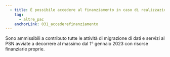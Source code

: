 ```yaml
---
  - title: È possibile accedere al finanziamento in caso di realizzazione della attività oggetto di finanziamento prima della pubblicazione dell'Avviso?
    tag:
      - altre_pac
    anchorLink: 031_accederefinanziamento
---
```


Sono ammissibili a contributo tutte le attività di migrazione di dati e servizi al PSN avviate a decorrere al massimo dal 1° gennaio 2023 con risorse finanziarie proprie.
